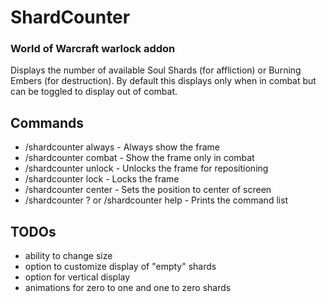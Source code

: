 # ShardCounter
### World of Warcraft warlock addon
Displays the number of available Soul Shards (for affliction) or Burning Embers (for destruction). By default this displays only when in combat but can be toggled to display out of combat.

## Commands
* /shardcounter always - Always show the frame
* /shardcounter combat - Show the frame only in combat
* /shardcounter unlock - Unlocks the frame for repositioning
* /shardcounter lock - Locks the frame
* /shardcounter center - Sets the position to center of screen
* /shardcounter ? or /shardcounter help - Prints the command list

## TODOs
* ability to change size
* option to customize display of "empty" shards
* option for vertical display
* animations for zero to one and one to zero shards 
